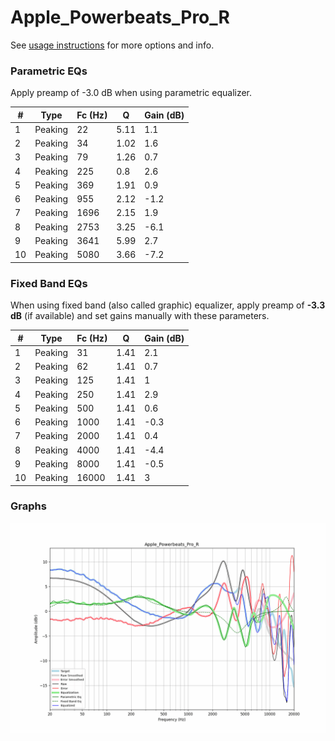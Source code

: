 # Apple_Powerbeats_Pro_R
See [usage instructions](https://github.com/jaakkopasanen/AutoEq#usage) for more options and info.

### Parametric EQs
Apply preamp of -3.0 dB when using parametric equalizer.

|   # | Type    |   Fc (Hz) |    Q |   Gain (dB) |
|-----|---------|-----------|------|-------------|
|   1 | Peaking |        22 | 5.11 |         1.1 |
|   2 | Peaking |        34 | 1.02 |         1.6 |
|   3 | Peaking |        79 | 1.26 |         0.7 |
|   4 | Peaking |       225 | 0.8  |         2.6 |
|   5 | Peaking |       369 | 1.91 |         0.9 |
|   6 | Peaking |       955 | 2.12 |        -1.2 |
|   7 | Peaking |      1696 | 2.15 |         1.9 |
|   8 | Peaking |      2753 | 3.25 |        -6.1 |
|   9 | Peaking |      3641 | 5.99 |         2.7 |
|  10 | Peaking |      5080 | 3.66 |        -7.2 |

### Fixed Band EQs
When using fixed band (also called graphic) equalizer, apply preamp of **-3.3 dB** (if available) and set gains manually with these parameters.

|   # | Type    |   Fc (Hz) |    Q |   Gain (dB) |
|-----|---------|-----------|------|-------------|
|   1 | Peaking |        31 | 1.41 |         2.1 |
|   2 | Peaking |        62 | 1.41 |         0.7 |
|   3 | Peaking |       125 | 1.41 |         1   |
|   4 | Peaking |       250 | 1.41 |         2.9 |
|   5 | Peaking |       500 | 1.41 |         0.6 |
|   6 | Peaking |      1000 | 1.41 |        -0.3 |
|   7 | Peaking |      2000 | 1.41 |         0.4 |
|   8 | Peaking |      4000 | 1.41 |        -4.4 |
|   9 | Peaking |      8000 | 1.41 |        -0.5 |
|  10 | Peaking |     16000 | 1.41 |         3   |

### Graphs
![](./Apple_Powerbeats_Pro_R.png)
